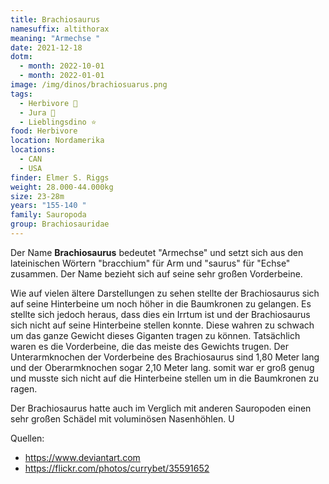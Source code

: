 ```yaml
---
title: Brachiosaurus
namesuffix: altithorax
meaning: "Armechse "
date: 2021-12-18
dotm:
  - month: 2022-10-01
  - month: 2022-01-01
image: /img/dinos/brachiosuarus.png
tags:
  - Herbivore 🌿
  - Jura 🦴
  - Lieblingsdino ⭐
food: Herbivore
location: Nordamerika
locations:
  - CAN
  - USA
finder: Elmer S. Riggs
weight: 28.000-44.000kg
size: 23-28m
years: "155-140 "
family: Sauropoda
group: Brachiosauridae
---
```

Der Name **Brachiosaurus** bedeutet "Armechse" und setzt sich aus den lateinischen Wörtern "bracchium" für Arm und "saurus" für "Echse" zusammen. Der Name bezieht sich auf seine sehr großen Vorderbeine.

Wie auf vielen ältere Darstellungen zu sehen stellte der Brachiosaurus sich auf seine Hinterbeine um noch höher in die Baumkronen zu gelangen. Es stellte sich jedoch heraus, dass dies ein Irrtum ist und der Brachiosaurus  sich nicht auf seine Hinterbeine stellen konnte. Diese wahren zu schwach um das ganze Gewicht dieses Giganten tragen zu können. Tatsächlich waren es die Vorderbeine, die das meiste des Gewichts trugen. Der Unterarmknochen der Vorderbeine des Brachiosaurus sind 1,80 Meter lang und der Oberarmknochen sogar 2,10 Meter lang. somit war er groß genug und musste sich nicht auf die Hinterbeine stellen um in die Baumkronen zu ragen.

Der Brachiosaurus hatte auch im Verglich mit anderen Sauropoden einen sehr großen Schädel mit voluminösen Nasenhöhlen. U

Quellen:

* <https://www.deviantart.com>
* <https://flickr.com/photos/currybet/35591652>